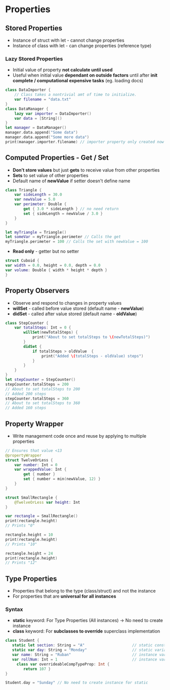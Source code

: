 # Properties
## Stored Properties

* Instance of struct with let - cannot change properties 
* Instance of class with let - can change properties (reference type)

### Lazy Stored Properties
* Initial value of property **not calculate until used**
* Useful when initial value **dependant on outside factors** until after **init complete / computational expensive tasks** (eg. loading docs)
```swift
class DataImporter {
    // Class takes a nontrivial amt of time to initialize.
    var filename = "data.txt"
}
class DataManager {
    lazy var importer = DataImporter()
    var data = [String]()
}
let manager = DataManager()
manager.data.append("Some data")
manager.data.append("Some more data")
print(manager.importer.filename) // importer property only created now
```



## Computed Properties - Get / Set

* **Don’t store values** but just **gets** to receive value from other properties
* **Sets** to set value of other properties
* Default name of **newValue** if setter doesn't define name
```swift
class Triangle {
    var sideLength = 30.0
    var newValue = 5.0
    var perimeter: Double {
        get { 3.0 * sideLength } // no need return
        set { sideLength = newValue / 3.0 } 
    }
}

let myTriangle = Triangle()
let someVar = myTriangle.perimeter // Calls the get
myTriangle.perimeter = 100 // Calls the set with newValue = 100
```
* **Read only** - getter but no setter
```swift
struct Cuboid { 
var width = 0.0, height = 0.0, depth = 0.0 
var volume: Double { width * height * depth } 
} 
```



## Property Observers

* Observe and respond to changes in property values
* **willSet** - called before value stored (default name - **newValue**)
* **didSet** - called after value stored (default name - **oldValue**)
```swift
class StepCounter {
    var totalSteps: Int = 0 {
        willSet(newTotalSteps) {
            print("About to set totalSteps to \(newTotalSteps)")
        }
        didSet {
            if totalSteps > oldValue  {
                print("Added \(totalSteps - oldValue) steps")
            }
        }
    }
}
let stepCounter = StepCounter()
stepCounter.totalSteps = 200
// About to set totalSteps to 200
// Added 200 steps
stepCounter.totalSteps = 360
// About to set totalSteps to 360
// Added 160 steps
```



## Property Wrapper

* Write management code once and reuse by applying to multiple properties
```swift
// Ensures that value <13
@propertyWrapper                    
struct TwelveOrLess {
    var number: Int = 0
    var wrappedValue: Int {
        get { number }
        set { number = min(newValue, 12) }
    }
}

struct SmallRectangle {
    @TwelveOrLess var height: Int
}

var rectangle = SmallRectangle()
print(rectangle.height)
// Prints "0"

rectangle.height = 10
print(rectangle.height)
// Prints "10"

rectangle.height = 24
print(rectangle.height)
// Prints "12"
```



## Type Properties

* Properties that belong to the type (class/struct) and not the instance
* For properties that are **universal for all instances**
### Syntax

* **static** keyword: For Type Properties (All instances) -> No need to create instance
* **class** keyword: For **subclasses to override** superclass implementation
```swift
class Student {
   static let section: String = "A"  					// static constant
   static var day: String = "Monday" 					// static variable
   var name: String = "Ruban"        					// instance variable
   var rollNum: Int = 1              					// instance variable
	 class var overrideableCompTypeProp: Int { 
		return 107 } 
}

Student.day = "Sunday" // No need to create instance for static
```